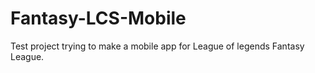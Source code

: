 # Fantasy-LCS-Mobile
Test project trying to make a mobile app for League of legends Fantasy League.
